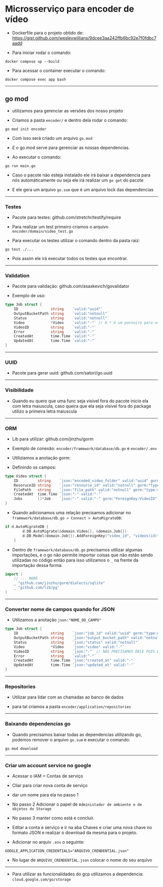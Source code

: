 # Microsserviço para encoder de vídeo

- Dockerfile para o projeto obtido de: https://gist.github.com/wesleywillians/9dcee3aa242ffb6bc92e7f0fdbc7aadd

- Para iniciar rodar o comando:

```shell
docker compose up --build
```

- Para acessar o container executar o comando:

```shell
docker compose exec app bash
```

---

## go mod

- utilizamos para gerenciar as versões dos nosso projeto

- Criamos a pasta `encoder/` e dentro dela rodar o comando:

```shell
go mod init encoder
```

- Com isso será criado um arquivo `go.mod`

- E o go.mod serve para gerenciar as nossas dependencias.

- Ao executar o comando:

```shell
go run main.go
```

- Caso o pacote não esteja instalado ele irá baixar a dependencia para nós automáticamente ou seja ele irá realizar um `go get` do pacote

- E ele gera um arquivo `go.sum` que é um arquivo lock das dependencias


---

### Testes

- Pacote para testes: github.com/stretchr/testify/require

- Para realizar um test primeiro criamos o arquivo `encoder/domain/video_test.go`
- Para executar os testes utilizar o comando dentro da pasta  raiz:

```shell
go test ./...
```

- Pois assim ele irá executar todos os testes que encontrar.

---

### Validation

- Pacote para validação: github.com/asaskevich/govalidator

- Exemplo de uso:

```go
type Job struct {
	ID               string    `valid:"uuid"`
	OutputBucketPath string    `valid:"notnull"`
	Status           string    `valid:"notnull"`
	Video            *Video    `valid:"-"` // O * é um ponteiro para um objeto no caso o objeto Video ou seja aponta para o mesmo local da memória do objeto Video
	VideoID          string    `valid:"-"`
	Error            string    `valid:"-"`
	CreatedAt        time.Time `valid:"-"`
	UpdatedAt        time.Time `valid:"-"`
}
```

---

### UUID

- Pacote para gerar uuid: github.com/satori/go.uuid


---

### Visibilidade

- Quando eu quero que uma func seja visivel fora do pacote inicio ela com letra maiuscula, caso queira que ela seja visivel fora do package utilizo a primeira letra maiuscula


---

### ORM

- Lib para utilizar: github.com/jinzhu/gorm

- Exemplo de conexão: `encoder/framework/database/db.go` e `encoder/.env`

- Utiliziamos a anotação gorm:

- Definindo os campos:

```go
type Video struct {
	ID         string    `json:"encoded_video_folder" valid:"uuid" gorm:"type:uuid;primary_key"`
	ResoruceID string    `json:"resource_id" valid:"notnull" gorm:"type:varchar(255)"`
	FilePath   string    `json:"file_path" valid:"notnull" gorm:"type:varchar(255)"`
	CreatedAt  time.Time `json:"-" valid:"-"`
	Jobs       []*Job    `json:"-" valid:"-" gorm:"ForeignKey:VideoID"` // ForeignKey Podemos ter vários jobs dentro de vídeo
}
```

- Quando adicionamos uma relação precisamos adicionar no `framework/database/db.go > Connect > AutoMigrateDB`:

```go
if d.AutoMigrateDB {
		d.DB.AutoMigrate(&domain.Video{}, &domain.Job{})
		d.DB.Model(domain.Job{}).AddForeignKey("video_id", "videos(id)", "CASCADE", "CASCADE")
	}
```

- Dentro de `framework/database/db.go` precisamos utilizar algumas importações, e o go não permite importar coisas que não estão sendo utilizadas no código então para isso utilizamos o `_` na frente da importação dessa forma:

```go
import (
	// ... MORE
	_ "github.com/jinzhu/gorm/dialects/sqlite"
	_ "github.com/lib/pg"
)
```

---

### Converter nome de campos quando for JSON

- Utilizamos a anotação `json:"NOME_DO_CAMPO"`

```go
type Job struct {
	ID               string    `json:"job_id" valid:"uuid" gorm:"type:uuid;primary_key"`
	OutputBucketPath string    `json:"output_bucket_path" valid:"notnull"`
	Status           string    `json:"status" valid:"notnull"`
	Video            *Video    `json:"video" valid:"-"`
	VideoID          string    `json:"-"` // NÃO PRECISAMOS DELE POIS ELE ESTARÁ INSERIDO NO CAMPO `video: {}`
	Error            string    `valid:"-"`
	CreatedAt        time.Time `json:"created_at" valid:"-"`
	UpdatedAt        time.Time `json:"updated_at" valid:"-"`
}
```

---

### Repositories

- Utilizar para lidar com as chamadas ao banco de dados

- para tal criamos a pasta `encoder/application/repositories`


---

### Baixando dependencias go

- Quando precisamos baixar todas as dependencias utilizando go, podemos remover o arquivo `go.sum` e executar o comando:

```shell
go mod download
```

---

### Criar um account service no google

- Acessar o IAM > Contas de serviço
- Cliar para criar nova conta de serviço
- dar um nome para ela no passo 1
- No passo 2 Adicionar o papel de `Administador de ambiente e de objetos do Storage`
- No passo 3 manter como está e concluir.
- Editar a conta e serviço e ir na aba Chaves e criar uma nova chave no formato JSON e realizar o download da mesma para o projeto. 

- Adicionar no arquiv `.env` o seguinte:

```
GOOGLE_APPLICATION_CREDENTIALS="ARQUIVO_CRENDENTIAL.json"
```

- No lugar de `ARQUIVO_CRENDENTIAL.json` colocar o nome do seu arquivo

---

- Para utilizar as funcionalidades do gcp utilizamos a dependencia: `cloud.google.com/go/storage`
